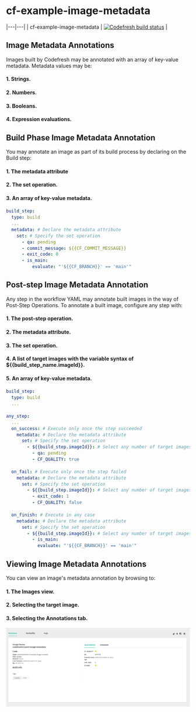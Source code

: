 # cf-example-image-metadata


|---|---|
| cf-example-image-metadata | [![Codefresh build status]( https://g.codefresh.io/api/badges/build?repoOwner=codefreshdemo&repoName=cf-example-image-metadata&branch=master&pipelineName=cf-example-image-metadata&accountName=nikolai&type=cf-1)]( https://g.codefresh.io/repositories/codefreshdemo/cf-example-image-metadata/builds?filter=trigger:build;branch:master;service:588070a7663ea90100aedb92~cf-example-image-metadata) |

## Image Metadata Annotations
Images built by Codefresh may be annotated with an array of key-value metadata.
Metadata values may be:

#### 1. Strings.
#### 2. Numbers.
#### 3. Booleans.
#### 4. Expression evaluations.

## Build Phase Image Metadata Annotation
You may annotate an image as part of its build process by declaring on the Build step:

#### 1. The metadata attribute
#### 2. The set operation.
#### 3. An array of key-value metadata.

```yml
build_step:
  type: build
  ...
  metadata: # Declare the metadata attribute
    set: # Specify the set operation
      - qa: pending
      - commit_message: ${{CF_COMMIT_MESSAGE}}
      - exit_code: 0
      - is_main:
          evaluate: "'${{CF_BRANCH}}' == 'main'"
```

## Post-step Image Metadata Annotation
Any step in the workflow YAML may annotate built images in the way of Post-Step Operations.
To annotate a built image, configure any step with:

#### 1. The post-step operation.
#### 2. The metadata attribute.
#### 3. The set operation.
#### 4. A list of target images with the variable syntax of ${{build_step_name.imageId}}.
#### 5. An array of key-value metadata.

```yml
build_step:
  type: build
  ...

any_step:
  ...
  on_success: # Execute only once the step succeeded
    metadata: # Declare the metadata attribute
      set: # Specify the set operation
        - ${{build_step.imageId}}: # Select any number of target images
          - qa: pending
          - CF_QUALITY: true

  on_fail: # Execute only once the step failed
    metadata: # Declare the metadata attribute
      set: # Specify the set operation
        - ${{build_step.imageId}}: # Select any number of target images
          - exit_code: 1
          - CF_QUALITY: false

  on_finish: # Execute in any case
    metadata: # Declare the metadata attribute
      set: # Specify the set operation
        - ${{build_step.imageId}}: # Select any number of target images
          - is_main:
            evaluate: "'${{CF_BRANCH}}' == 'main'"
```

## Viewing Image Metadata Annotations
You can view an image's metadata annotation by browsing to:
#### 1. The Images view.
#### 2. Selecting the target image.
#### 3. Selecting the Annotations tab.

![codefresh](./images/codefresh_image_annotations.png)